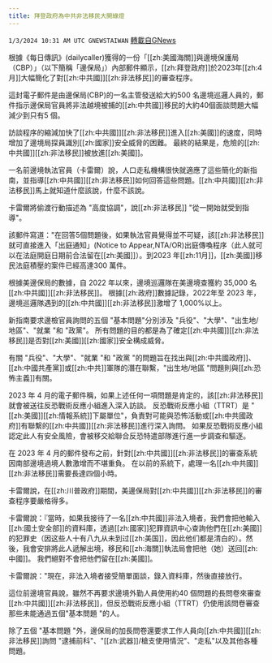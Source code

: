 ```yaml
---
title: 拜登政府為中共非法移民大開綠燈
---
```

`1/3/2024 10:31 AM UTC GNEWSTAIWAN` [轉載自GNews](https://gnews.org/articles/2179249)

根據《每日傳訊》(dailycaller)獲得的一份「[[zh:美國海關]]與邊境保護局（CBP）」（以下簡稱「邊保局」）內部郵件顯示，[[zh:拜登政府]]於2023年[[zh:4月]]大幅簡化了對[[zh:中共國]][[zh:非法移民]]的審查程序。

  

這封電子郵件是由邊保局(CBP)的一名主管發送給大約500 名邊境巡邏人員的，郵件指示邊保局官員將非法越境被捕的[[zh:中共國]]移民的大約40個面談問題大幅減少到只有5 個。

  

訪談程序的縮減加快了[[zh:中共國]][[zh:非法移民]]進入[[zh:美國]]的速度，同時增加了邊境局探員識別[[zh:國家]]安全威脅的困難。 最終的結果是，危險的[[zh:中共國]][[zh:非法移民]]被放進[[zh:美國]]。

  

一名前邊境執法官員（卡雷爾）說，人口走私機構很快就適應了這些簡化的新指南，並指導[[zh:中共國]][[zh:非法移民]]如何回答這些問題。[[zh:中共國]][[zh:非法移民]]馬上就知道什麼該說，什麼不該說。

  

卡雷爾將偷渡行動描述為 "高度協調"，說[[zh:非法移民]] "從一開始就受到指導"。

  

該郵件寫道："在回答5個問題後，如果執法官員覺得並不可疑，該[[zh:非法移民]]就可直接進入「出庭通知」(Notice to Appear,NTA/OR)出庭傳喚程序（此人就可以在法庭開庭日期前合法留在[[zh:美國]]）。到2023 年[[zh:11月]]，[[zh:美國]]移民法庭積壓的案件已經高達300 萬件。

  

根據美邊保局的數據，自 2022 年以來，邊境巡邏隊在美邊境查獲約 35,000 名[[zh:中共國]][[zh:非法移民]]。 根據[[zh:政府]]數據記錄，2022年至 2023 年，邊境巡邏隊遇到的[[zh:中共國]][[zh:非法移民]]激增了 1,000%以上。

  

新指南要求邊檢官員詢問的五個 "基本問題"分別涉及 "兵役"、"大學"、"出生地/地區"、"就業 "和 "政黨"。 所有問題的目的都是為了確定[[zh:中共國]][[zh:非法移民]]是否對[[zh:美國]][[zh:國家]]安全構成威脅。

  

有關 "兵役"、"大學"、"就業 "和 "政黨 "的問題旨在找出與[[zh:中共國政府]]、[[zh:中國共產黨]]或[[zh:中共]]軍隊的潛在聯繫，"出生地/地區 "問題則與[[zh:恐怖主義]]有關。

  

2023 年 4 月的電子郵件稱，如果上述任何一項問題是肯定的，該[[zh:非法移民]]就會被送往反恐戰術反應小組進入深入訪談。 反恐戰術反應小組（TTRT）是 "[[zh:美國]][[zh:情報系統]]下屬單位"，負責對可能與恐怖活動或[[zh:中共國政府]]有聯繫的[[zh:中共國]][[zh:非法移民]]進行深入詢問。 如果反恐戰術反應小組認定此人有安全風險，會被移交給聯合反恐特遣部隊進行進一步調查和驅逐。

  

在 2023 年 4 月的郵件發布之前，針對[[zh:中共國]][[zh:非法移民]]的審查系統因南部邊境過境人數激增而不堪重負。 在以前的系統下，處理一名[[zh:中共國]][[zh:非法移民]]需要長達四個小時。

  

卡雷爾說，在[[zh:川普政府]]期間，美邊保局對[[zh:中共國]][[zh:非法移民]]的審查程序要嚴格得多。

  

卡雷爾說：『當時，如果我接待了一名[[zh:中共國]]非法入境者，我們會把他輸入[[zh:國土安全部]]的資料庫，透過[[zh:國家]]犯罪資訊中心查詢他們在[[zh:美國]]的犯罪史（因这些人十有八九从未到过[[zh:美国]]，因此他们都是清白的）。然後，我會安排將此人遞解出境，移民和[[zh:海關]]執法局會把他（她）送回[[zh:中國]]。 我們絕對不會把他們留在[[zh:美國]]。

  

卡雷爾說："現在，非法入境者接受簡單面談，錄入資料庫，然後直接放行。

  

這位前邊境官員說，雖然不再要求邊境外勤人員使用約40 個問題的長問卷來審查[[zh:中共國]][[zh:非法移民]]，但反恐戰術反應小組（TTRT）仍使用該問卷審查那些未能通過五個"基本問題 "的人。

  

 除了五個 "基本問題 "外，邊保局的加長問卷還要求工作人員向[[zh:中共國]][[zh:非法移民]]詢問 "逮捕前科"、"[[zh:武器]]/槍支使用情況"、"走私"以及其他各種問題。
